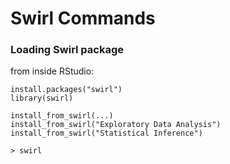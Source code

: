 # Swirl Commands

### Loading Swirl package

from inside RStudio:
```{R}
install.packages("swirl")
library(swirl)

install_from_swirl(...)
install_from_swirl("Exploratory Data Analysis")
install_from_swirl("Statistical Inference")

> swirl
```
